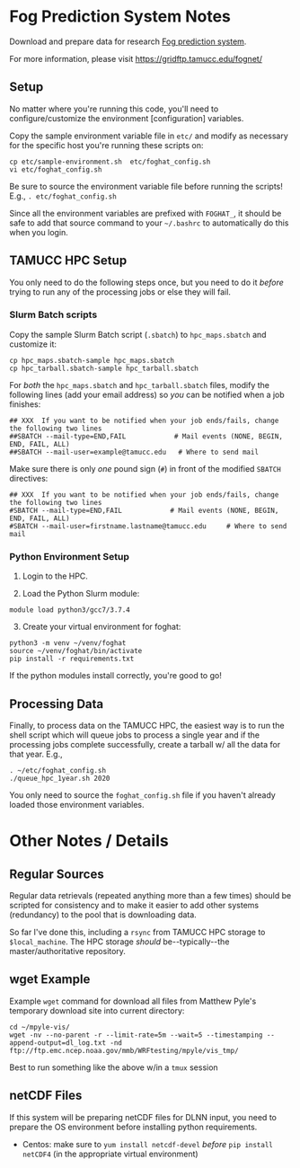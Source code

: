 Fog Prediction System Notes
===========================

Download and prepare data for research [Fog prediction system](https://github.com/conrad-blucher-institute/FogNet).

For more information, please visit https://gridftp.tamucc.edu/fognet/

Setup
-----
No matter where you're running this code, you'll need to configure/customize the environment [configuration] variables.

Copy the sample environment variable file in `etc/` and modify as necessary for the specific host you're running these scripts on:

```
cp etc/sample-environment.sh  etc/foghat_config.sh
vi etc/foghat_config.sh
```

Be sure to source the environment variable file before running the scripts!  E.g., `. etc/foghat_config.sh`

Since all the environment variables are prefixed with `FOGHAT_`, it should be safe to add that source command to your `~/.bashrc` to automatically do this when you login.

TAMUCC HPC Setup
----------------
You only need to do the following steps once, but you need to do it _before_ trying to run any of the processing jobs or else they will fail.

### Slurm Batch scripts

Copy the sample Slurm Batch script (`.sbatch`) to `hpc_maps.sbatch` and customize it:

```
cp hpc_maps.sbatch-sample hpc_maps.sbatch
cp hpc_tarball.sbatch-sample hpc_tarball.sbatch
```

For *both* the `hpc_maps.sbatch` and `hpc_tarball.sbatch` files, modify the following lines (add your email address) so _you_ can be notified when a job finishes:
```
## XXX  If you want to be notified when your job ends/fails, change the following two lines
##SBATCH --mail-type=END,FAIL            # Mail events (NONE, BEGIN, END, FAIL, ALL)
##SBATCH --mail-user=example@tamucc.edu   # Where to send mail
```

Make sure there is only _one_ pound sign (`#`) in front of the modified `SBATCH` directives:
```
## XXX  If you want to be notified when your job ends/fails, change the following two lines
#SBATCH --mail-type=END,FAIL            # Mail events (NONE, BEGIN, END, FAIL, ALL)
#SBATCH --mail-user=firstname.lastname@tamucc.edu     # Where to send mail
```

### Python Environment Setup

1. Login to the HPC.

2. Load the Python Slurm module:
```
module load python3/gcc7/3.7.4
```

3. Create your virtual environment for foghat:
```
python3 -m venv ~/venv/foghat
source ~/venv/foghat/bin/activate
pip install -r requirements.txt
```

If the python modules install correctly, you're good to go!


Processing Data
---------------

Finally, to process data on the TAMUCC HPC, the easiest way is to run the shell script which will queue jobs to process a single year and if the processing jobs complete successfully, create a tarball w/ all the data for that year.  E.g.,

```
. ~/etc/foghat_config.sh
./queue_hpc_1year.sh 2020
```

You only need to source the `foghat_config.sh` file if you haven't already loaded those environment variables.


Other Notes / Details
=====================

Regular Sources
---------------

Regular data retrievals (repeated anything more than a few times) should be scripted for consistency and to make it easier to add other systems (redundancy) to the pool that is downloading data.

So far I've done this, including a `rsync` from TAMUCC HPC storage to `$local_machine`.  The HPC storage _should_ be--typically--the master/authoritative repository.


wget Example
------------

Example `wget` command for download all files from Matthew Pyle's temporary download site into current directory:

    cd ~/mpyle-vis/
    wget -nv --no-parent -r --limit-rate=5m --wait=5 --timestamping --append-output=dl_log.txt -nd ftp://ftp.emc.ncep.noaa.gov/mmb/WRFtesting/mpyle/vis_tmp/

Best to run something like the above w/in a `tmux` session


netCDF Files
------------

If this system will be preparing netCDF files for DLNN input, you need to prepare the OS environment before installing python requirements.

- Centos: make sure to `yum install netcdf-devel` _before_ `pip install netCDF4` (in the appropriate virtual environment)
